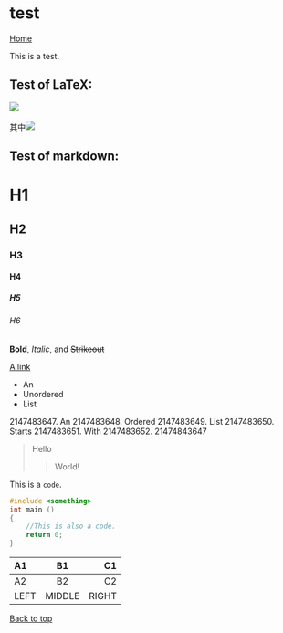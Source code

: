 # test

[Home](https://dovuque.github.io/)

This is a test.

## Test of LaTeX:

<html><img src="http://latex.codecogs.com/gif.latex?x^3+3px+2q=0\\x_1=\sqrt[3]{-q+\sqrt{q^2+p^3}}+\sqrt[3]{-q-\sqrt{q^2+p^3}}\\x_2=\omega\sqrt[3]{-q+\sqrt{q^2+p^3}}+\omega^2\sqrt[3]{-q-\sqrt{q^2+p^3}}\\x_3=\omega^2\sqrt[3]{-q+\sqrt{q^2+p^3}}+\omega\sqrt[3]{-q-\sqrt{q^2+p^3}}"><br><br>其中<img src="http://latex.codecogs.com/gif.latex?\omega=-\frac12+\frac{\sqrt3}2\text i,\omega^2=-\frac12-\frac{\sqrt3}2\text i,\text i=\sqrt{-1}"></html>

## Test of markdown:

# H1

## H2

### H3

#### H4

##### H5

###### H6

**Bold**, *Italic*, and ~~Strikeout~~

[A link](https://unthique.github.io/)

* An
* Unordered
* List

2147483647. An
2147483648. Ordered
2147483649. List
2147483650. Starts
2147483651. With
2147483652. 21474843647

> Hello
>> World!

This is a `code`.

```cpp
#include <something>
int main ()
{
    //This is also a code.
    return 0;
}
```

|A1|B1|C1|
|:--|:--:|--:|
|A2|B2|C2|
|LEFT|MIDDLE|RIGHT|

[Back to top](https://dovuque.github.io/test/#top)
